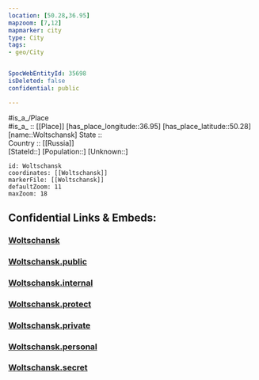 ```yaml
---
location: [50.28,36.95] 
mapzoom: [7,12] 
mapmarker: city 
type: City
tags:
- geo/City


SpocWebEntityId: 35698
isDeleted: false
confidential: public

---
```

#is_a_/Place  
#is_a_ :: [[Place]] 
[has_place_longitude::36.95] 
[has_place_latitude::50.28] 
[name::Woltschansk] 
State ::  
Country :: [[Russia]]  
[StateId::] 
[Population::] 
[Unknown::] 


```leaflet
id: Woltschansk
coordinates: [[Woltschansk]] 
markerFile: [[Woltschansk]] 
defaultZoom: 11 
maxZoom: 18
```


## Confidential Links & Embeds: 

### [Woltschansk](/_Standards/Earth/Continent/Europe/Europe~East/Ukraine/Regions~Ukraine/Kharkiv/City/Woltschansk.md) 

### [Woltschansk.public](/_public/Earth/Continent/Europe/Europe~East/Ukraine/Regions~Ukraine/Kharkiv/City/Woltschansk.public.md) 

### [Woltschansk.internal](/_internal/Earth/Continent/Europe/Europe~East/Ukraine/Regions~Ukraine/Kharkiv/City/Woltschansk.internal.md) 

### [Woltschansk.protect](/_protect/Earth/Continent/Europe/Europe~East/Ukraine/Regions~Ukraine/Kharkiv/City/Woltschansk.protect.md) 

### [Woltschansk.private](/_private/Earth/Continent/Europe/Europe~East/Ukraine/Regions~Ukraine/Kharkiv/City/Woltschansk.private.md) 

### [Woltschansk.personal](/_personal/Earth/Continent/Europe/Europe~East/Ukraine/Regions~Ukraine/Kharkiv/City/Woltschansk.personal.md) 

### [Woltschansk.secret](/_secret/Earth/Continent/Europe/Europe~East/Ukraine/Regions~Ukraine/Kharkiv/City/Woltschansk.secret.md)

